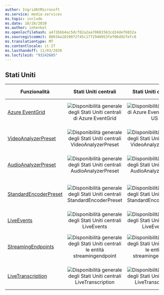 ```yaml
---
author: IngridAtMicrosoft
ms.service: media-services
ms.topic: include
ms.date: 10/28/2020
ms.author: inhenkel
ms.openlocfilehash: a472bbb4ac5dcf82a2aa70601563cd24def6032a
ms.sourcegitcommit: 80034a1819072f45c1772940953fef06d92fefc8
ms.translationtype: MT
ms.contentlocale: it-IT
ms.lasthandoff: 11/03/2020
ms.locfileid: "93242685"
---
```

<!--Feature availability in region-->

## <a name="united-states"></a>Stati Uniti

| Funzionalità | Stati Uniti centrali | Stati Uniti orientali | Stati Uniti orientali 2 | Stati Uniti centro-settentrionali | Stati Uniti centro-meridionali |
| --- | :---: | :---: | :---: | :---: | :---: |
| [Azure EventGrid](../reacting-to-media-services-events.md) | ![Disponibilità generale degli Stati Uniti centrali di Azure EventGrid](../media/azure-clouds-regions/ga.svg) | ![Disponibilità generale di Azure EventGrid East US](../media/azure-clouds-regions/ga.svg) | ![Disponibilità generale di Azure EventGrid East US 2](../media/azure-clouds-regions/ga.svg) | ![Disponibilità generale di Azure EventGrid Stati Uniti centro-settentrionali](../media/azure-clouds-regions/ga.svg) | ![Disponibilità generale degli Stati Uniti centro-meridionali](../media/azure-clouds-regions/ga.svg) |
| [VideoAnalyzerPreset](../analyzing-video-audio-files-concept.md) | ![Disponibilità generale degli Stati Uniti centrali VideoAnalyzerPreset](../media/azure-clouds-regions/ga.svg) | ![Disponibilità generale degli Stati Uniti orientali VideoAnalyzerPreset](../media/azure-clouds-regions/ga.svg) | ![Disponibilità generale VideoAnalyzerPreset Stati Uniti orientali 2](../media/azure-clouds-regions/ga.svg) | ![Disponibilità generale di VideoAnalyzerPreset Stati Uniti centro-settentrionali](../media/azure-clouds-regions/ga.svg) | ![Disponibilità generale degli Stati Uniti centro-meridionali VideoAnalyzerPreset](../media/azure-clouds-regions/ga.svg) |
| [AudioAnalyzerPreset](../analyzing-video-audio-files-concept.md) | ![Disponibilità generale degli Stati Uniti centrali AudioAnalyzerPreset](../media/azure-clouds-regions/ga.svg) | ![Disponibilità generale degli Stati Uniti orientali AudioAnalyzerPreset](../media/azure-clouds-regions/ga.svg) | ![Disponibilità generale AudioAnalyzerPreset Stati Uniti orientali 2](../media/azure-clouds-regions/ga.svg) | ![Disponibilità generale di AudioAnalyzerPreset Stati Uniti centro-settentrionali](../media/azure-clouds-regions/ga.svg) | ![Disponibilità generale degli Stati Uniti centro-meridionali AudioAnalyzerPreset](../media/azure-clouds-regions/ga.svg) |
| [StandardEncoderPreset](../encoding-concept.md) | ![Disponibilità generale degli Stati Uniti centrali StandardEncoderPreset](../media/azure-clouds-regions/ga.svg) | ![Disponibilità generale degli Stati Uniti orientali StandardEncoderPreset](../media/azure-clouds-regions/ga.svg) | ![Disponibilità generale StandardEncoderPreset Stati Uniti orientali 2](../media/azure-clouds-regions/ga.svg) | ![Disponibilità generale di StandardEncoderPreset Stati Uniti centro-settentrionali](../media/azure-clouds-regions/ga.svg) | ![Disponibilità generale degli Stati Uniti centro-meridionali StandardEncoderPreset](../media/azure-clouds-regions/ga.svg) |
| [LiveEvents](../live-streaming-overview.md) | ![Disponibilità generale degli Stati Uniti centrali LiveEvents](../media/azure-clouds-regions/ga.svg) | ![Disponibilità generale degli Stati Uniti orientali LiveEvents](../media/azure-clouds-regions/ga.svg) | ![Disponibilità generale LiveEvents Stati Uniti orientali 2](../media/azure-clouds-regions/ga.svg) | ![Disponibilità generale di LiveEvents Stati Uniti centro-settentrionali](../media/azure-clouds-regions/ga.svg) | ![Disponibilità generale degli Stati Uniti centro-meridionali LiveEvents](../media/azure-clouds-regions/ga.svg) |
| [StreamingEndpoints](../streaming-endpoint-concept.md) | ![Disponibilità generale degli Stati Uniti centrali le entità streamingendpoint](../media/azure-clouds-regions/ga.svg) | ![Disponibilità generale degli Stati Uniti orientali le entità streamingendpoint](../media/azure-clouds-regions/ga.svg) | ![Disponibilità generale le entità streamingendpoint Stati Uniti orientali 2](../media/azure-clouds-regions/ga.svg) | ![Disponibilità generale di le entità streamingendpoint Stati Uniti centro-settentrionali](../media/azure-clouds-regions/ga.svg) | ![Disponibilità generale degli Stati Uniti centro-meridionali le entità streamingendpoint](../media/azure-clouds-regions/ga.svg) |
| [LiveTranscription](../live-transcription.md) | ![Disponibilità generale degli Stati Uniti centrali LiveTranscription](../media/azure-clouds-regions/ga.svg) | ![Disponibilità generale degli Stati Uniti orientali LiveTranscription](../media/azure-clouds-regions/ga.svg) | ![Disponibilità generale LiveTranscription Stati Uniti orientali 2](../media/azure-clouds-regions/ga.svg) | ![Disponibilità generale di LiveTranscription Stati Uniti centro-settentrionali](../media/azure-clouds-regions/ga.svg) | ![Disponibilità generale degli Stati Uniti centro-meridionali LiveTranscription](../media/azure-clouds-regions/ga.svg) |